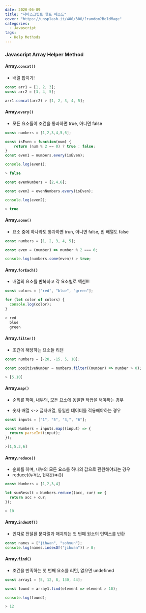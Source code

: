 ```yaml
---
date: 2020-06-09
title: "자바스크립트 헬프 메소드"
cover: "https://unsplash.it/400/300/?random?BoldMage"
categories:
  - Javascript
tags:
  - Help Methods
---
```


### Javascript Array Helper Method

#### Array.`concat()`

- 배열 합치기!

```javascript
const arr1 = [1, 2, 3];
const arr2 = [3, 4, 5];

arr1.concat(arr2) > [1, 2, 3, 4, 5];
```

#### Array.`every()`

- 모든 요소들이 조건을 통과하면 true, 아니면 false

```javascript
const numbers = [1,2,3,4,5,6];

const isEven = function(num) {
	return (num % 2 == 0) ? true : false;
}
const even1 = numbers.every(isEven);

console.log(even1);

> false

const evenNumbers = [2,4,6];

const even2 = evenNumbers.every(isEven);

console.log(even2);

> true
```

#### Array.`some()`

- 요소 중에 하나라도 통과하면 trun, 아니면 false, 빈 배열도 false

```javascript
const numbers = [1, 2, 3, 4, 5];

const even = (number) => number % 2 === 0;

console.log(numbers.some(even)) > true;
```

#### Array.`forEach()`

- 배열의 요소를 반복하고 각 요소별로 액션!!!

```javascript
const colors = ["red", "blue", "green"];

for (let color of colors) {
  console.log(color);
}

> red
  blue
  green
```

#### Array.`filter()`

- 조건에 해당하는 요소들 리턴

```javascript
const numbers = [-20, -15, 5, 10];

const positiveNumber = numbers.filter((number) => number > 0);

> [5,10]
```

#### Array.`map()`

- 순회를 하며, 내부의, 모든 요소에 동일한 작업을 해야하는 경우

- 숫자 배열 <-> 글자배열, 동일한 데이터를 적용해야하는 경우

```javascript
const inputs = ["1", "5", "3,", "6"];

const Numbers = inputs.map((input) => {
  return parseInt(input);
});

>[1,5,3,6]
```

#### Array.`reduce()`

- 순회를 하며, 내부의 모든 요소를 하나의 값으로 환원해야되는 경우
- reduce((`누적값`, `현재값`)=>{})

```javascript
const Numbers = [1,2,3,4]

let sumResult = Numbers.reduce((acc, cur) => {
  return acc + cur;
});

> 10
```

#### Array.`indexOf()`

- 인자로 전달된 문자열과 매치되는 첫 번째 원소의 인덱스를 반환

```javascript
const names = ["jihwan", "sohyun"];
console.log(names.indexOf("jihwan")) > 0;
```

#### Array.`find()`

- 조건을 만족하는 첫 번째 요소를 리턴, 없으면 undefined

```javascript
const array1 = [5, 12, 8, 130, 44];

const found = array1.find(element => element > 10);

console.log(found);

> 12
```
